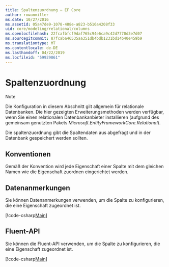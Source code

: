 ```yaml
---
title: Spaltenzuordnung – EF Core
author: rowanmiller
ms.date: 10/27/2016
ms.assetid: 05a47de9-1078-488e-a823-b516a4208f33
uid: core/modeling/relational/columns
ms.openlocfilehash: 22fcafbfcf9daf765c94e6ca9c42d7770d3e7d07
ms.sourcegitcommit: 87fcaba46535aa351db4bdb1231bd14b40e459b9
ms.translationtype: MT
ms.contentlocale: de-DE
ms.lasthandoff: 04/22/2019
ms.locfileid: "59929861"
---
```

# <a name="column-mapping"></a>Spaltenzuordnung

> [!NOTE]  
> Die Konfiguration in diesem Abschnitt gilt allgemein für relationale Datenbanken. Die hier gezeigten Erweiterungsmethoden werden verfügbar, wenn Sie einen relationalen Datenbankanbieter installieren (aufgrund des gemeinsam genutzten Pakets *Microsoft.EntityFrameworkCore.Relational*).

Die spaltenzuordnung gibt die Spaltendaten aus abgefragt und in der Datenbank gespeichert werden sollten.

## <a name="conventions"></a>Konventionen

Gemäß der Konvention wird jede Eigenschaft einer Spalte mit dem gleichen Namen wie die Eigenschaft zuordnen eingerichtet werden.

## <a name="data-annotations"></a>Datenanmerkungen

Sie können Datenanmerkungen verwenden, um die Spalte zu konfigurieren, die eine Eigenschaft zugeordnet ist.

[!code-csharp[Main](../../../../samples/core/Modeling/DataAnnotations/Samples/Relational/Column.cs?highlight=13)]

## <a name="fluent-api"></a>Fluent-API

Sie können die Fluent-API verwenden, um die Spalte zu konfigurieren, die eine Eigenschaft zugeordnet ist.

[!code-csharp[Main](../../../../samples/core/Modeling/FluentAPI/Samples/Relational/Column.cs?highlight=11-13)]
